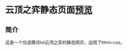 # 云顶之弈静态页面[预览](https://zxy1078481005.github.io/demo/%E4%BA%91%E9%A1%B6/demo.html)
## 简介
这是一个仿造腾讯lol云顶之弈的静态网页，运用了html+css。
